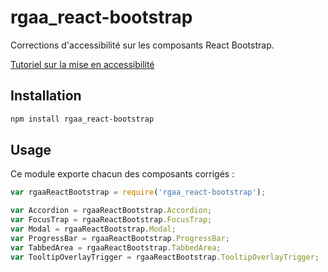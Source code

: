 # rgaa_react-bootstrap

Corrections d'accessibilité sur les composants React Bootstrap.

[Tutoriel sur la mise en accessibilité](https://disic.github.io/rgaa_bibliotheques_javascript/tutoriels/react-bootstrap.html)

## Installation

```sh
npm install rgaa_react-bootstrap
```

## Usage

Ce module exporte chacun des composants corrigés :

```js
var rgaaReactBootstrap = require('rgaa_react-bootstrap');

var Accordion = rgaaReactBootstrap.Accordion;
var FocusTrap = rgaaReactBootstrap.FocusTrap;
var Modal = rgaaReactBootstrap.Modal;
var ProgressBar = rgaaReactBootstrap.ProgressBar;
var TabbedArea = rgaaReactBootstrap.TabbedArea;
var TooltipOverlayTrigger = rgaaReactBootstrap.TooltipOverlayTrigger;
```
